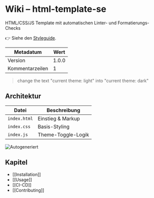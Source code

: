 # Wiki – html-template-se

HTML/CSS/JS Template mit automatischen Linter- und Formatierungs-Checks

👉 Siehe den [Styleguide](../style-guide.md).

| Metadatum | Wert |
|---|---|
| Version | 1.0.0 |
| Kommentarzeilen | 1 |

> change the text "current theme: light" into "current theme: dark"

## Architektur
| Datei | Beschreibung |
|---|---|
| `index.html` | Einstieg & Markup |
| `index.css` | Basis-Styling |
| `index.js` | Theme-Toggle-Logik |

![Autogeneriert](https://img.shields.io/badge/Autogeneriert-green)

## Kapitel
- [[Installation]]
- [[Usage]]
- [[CI-CD]]
- [[Contributing]]

